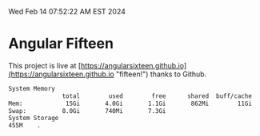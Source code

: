 Wed Feb 14 07:52:22 AM EST 2024

# Angular Fifteen


This project is live at [https://angularsixteen.github.io](https://angularsixteen.github.io "fifteen!") thanks to Github.

```bash
System Memory
               total        used        free      shared  buff/cache   available
Mem:            15Gi       4.0Gi       1.1Gi       862Mi        11Gi        11Gi
Swap:          8.0Gi       740Mi       7.3Gi
System Storage
455M	.
```
